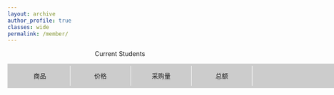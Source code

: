 ```yaml
---
layout: archive
author_profile: true
classes: wide
permalink: /member/
---
```


<p style="text-align:center">Current Students</p>
<div class="btn">
   <ul>
     <li>商品</li>
     <li>价格</li>
     <li>采购量</li>
     <li>总额</li>
   </ul>
</div>
<style>
 .btn {width:1000px; height:45px; background:#fff;}
 .btn ul {width:1000px;height:45px;padding:5px; background:#ccc; line-height:45px;}
 .btn ul li {float:left; width:135px; line-height:45px;list-style-type:none; text-align:center;border-right:1px #fff solid;}
</style>
